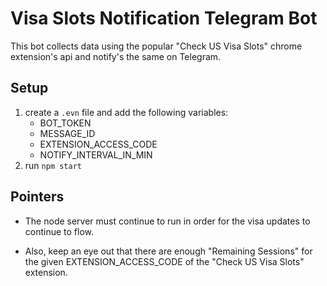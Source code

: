 # Visa Slots Notification Telegram Bot

This bot collects data using the popular "Check US Visa Slots" chrome extension's api and notify's the same on Telegram.

## Setup

1. create a `.evn` file and add the following variables:
   - BOT_TOKEN
   - MESSAGE_ID
   - EXTENSION_ACCESS_CODE
   - NOTIFY_INTERVAL_IN_MIN
2. run `npm start`

## Pointers

- The node server must continue to run in order for the visa updates to continue to flow.

- Also, keep an eye out that there are enough "Remaining Sessions" for the given EXTENSION_ACCESS_CODE of the "Check US Visa Slots" extension.
